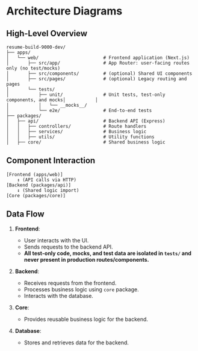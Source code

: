 # Architecture Diagrams

## High-Level Overview

```plaintext
resume-build-9000-dev/
├── apps/
│   └── web/                        # Frontend application (Next.js)
│       ├── src/app/                # App Router: user-facing routes only (no test/mocks)
│       ├── src/components/         # (optional) Shared UI components
│       ├── src/pages/              # (optional) Legacy routing and pages
│       └── tests/
│           ├── unit/               # Unit tests, test-only components, and mocks│           │
│           │   └── __mocks__/
│           └── e2e/                # End-to-end tests
├── packages/
│   ├── api/                        # Backend API (Express)
│   │   ├── controllers/            # Route handlers
│   │   ├── services/               # Business logic
│   │   ├── utils/                  # Utility functions
│   ├── core/                       # Shared business logic
```

## Component Interaction

```plaintext
[Frontend (apps/web)]
    ↕ (API calls via HTTP)
[Backend (packages/api)]
    ↕ (Shared logic import)
[Core (packages/core)]
```

## Data Flow

1. **Frontend**:
   - User interacts with the UI.
   - Sends requests to the backend API.
   - **All test-only code, mocks, and test data are isolated in `tests/` and never present in production routes/components.**

2. **Backend**:
   - Receives requests from the frontend.
   - Processes business logic using `core` package.
   - Interacts with the database.

3. **Core**:
   - Provides reusable business logic for the backend.

4. **Database**:
   - Stores and retrieves data for the backend.

```

```
